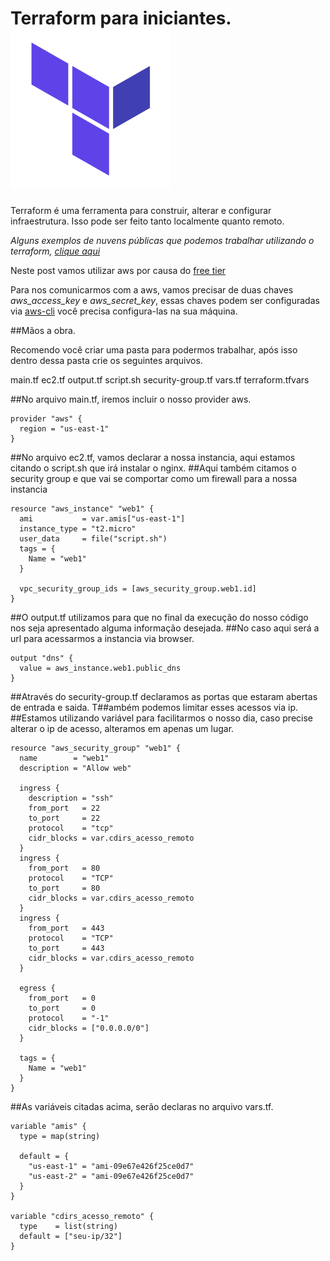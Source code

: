 # Terraform para iniciantes. ![Where is the doctor](/images/terraformicon.png)



Terraform é uma ferramenta para construir, alterar e configurar infraestrutura.
Isso pode ser feito tanto localmente quanto remoto.


_Alguns exemplos de nuvens públicas que podemos trabalhar utilizando o terraform, [clique aqui](https://registry.terraform.io/browse/providers)_

Neste post vamos utilizar aws por causa do [free tier](https://aws.amazon.com/pt/free/?all-free-tier.sort-by=item.additionalFields.SortRank&all-free-tier.sort-order=asc&awsf.Free%20Tier%20Types=*all&awsf.Free%20Tier%20Categories=*all)

Para nos comunicarmos com a aws, vamos precisar de duas chaves _aws_access_key_ e _aws_secret_key_, essas chaves podem ser configuradas via [aws-cli](https://docs.aws.amazon.com/pt_br/cli/latest/userguide/install-cliv2.html)
você precisa configura-las na sua máquina.



##Mãos a obra.

Recomendo você criar uma pasta para podermos trabalhar, após isso dentro dessa pasta crie os seguintes arquivos.


main.tf
ec2.tf
output.tf
script.sh
security-group.tf
vars.tf
terraform.tfvars



##No arquivo main.tf, iremos incluir o nosso provider aws.

```
provider "aws" {
  region = "us-east-1"
}
```

##No arquivo ec2.tf, vamos declarar a nossa instancia, aqui estamos citando o script.sh que irá instalar o nginx.
##Aqui também citamos o security group e que vai se comportar como um firewall para a nossa instancia


```
resource "aws_instance" "web1" {
  ami           = var.amis["us-east-1"]
  instance_type = "t2.micro"
  user_data     = file("script.sh")
  tags = {
    Name = "web1"
  }

  vpc_security_group_ids = [aws_security_group.web1.id]
}
```

##O output.tf utilizamos para que no final da execução do nosso código nos seja apresentado alguma informação desejada.
##No caso aqui será a url para acessarmos a instancia via browser.

```
output "dns" {
  value = aws_instance.web1.public_dns
}
```

##Através do security-group.tf declaramos as portas que estaram abertas de entrada e saida.
T##ambém podemos limitar esses acessos via ip.
##Estamos utilizando variável para facilitarmos o nosso dia, caso precise alterar o ip de acesso, alteramos em apenas um lugar.

```
resource "aws_security_group" "web1" {
  name        = "web1"
  description = "Allow web"

  ingress {
    description = "ssh"
    from_port   = 22
    to_port     = 22
    protocol    = "tcp"
    cidr_blocks = var.cdirs_acesso_remoto
  }
  ingress {
    from_port   = 80
    protocol    = "TCP"
    to_port     = 80
    cidr_blocks = var.cdirs_acesso_remoto
  }
  ingress {
    from_port   = 443
    protocol    = "TCP"
    to_port     = 443
    cidr_blocks = var.cdirs_acesso_remoto
  }

  egress {
    from_port   = 0
    to_port     = 0
    protocol    = "-1"
    cidr_blocks = ["0.0.0.0/0"]
  }

  tags = {
    Name = "web1"
  }
}
```

##As variáveis citadas acima, serão declaras no arquivo vars.tf.

```
variable "amis" {
  type = map(string)

  default = {
    "us-east-1" = "ami-09e67e426f25ce0d7"
    "us-east-2" = "ami-09e67e426f25ce0d7"
  }
}

variable "cdirs_acesso_remoto" {
  type    = list(string)
  default = ["seu-ip/32"]
}
```